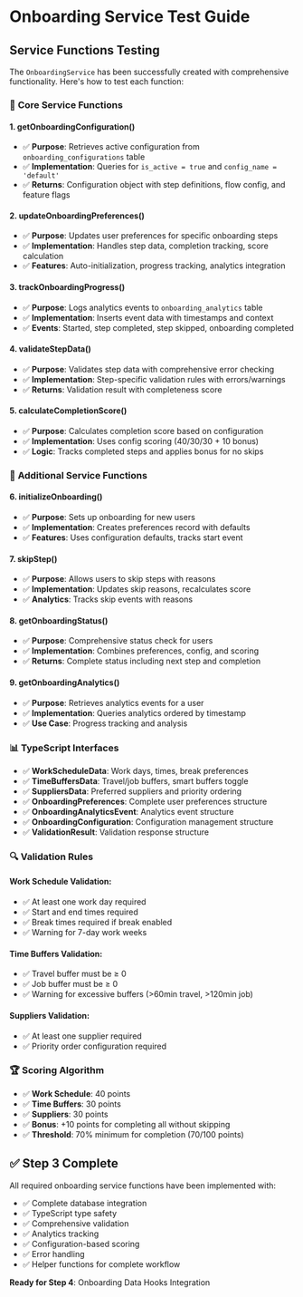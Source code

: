 # Onboarding Service Test Guide

## Service Functions Testing

The `OnboardingService` has been successfully created with comprehensive functionality. Here's how to test each function:

### 🔧 **Core Service Functions**

#### 1. **getOnboardingConfiguration()**
- ✅ **Purpose**: Retrieves active configuration from `onboarding_configurations` table
- ✅ **Implementation**: Queries for `is_active = true` and `config_name = 'default'`
- ✅ **Returns**: Configuration object with step definitions, flow config, and feature flags

#### 2. **updateOnboardingPreferences()**
- ✅ **Purpose**: Updates user preferences for specific onboarding steps
- ✅ **Implementation**: Handles step data, completion tracking, score calculation
- ✅ **Features**: Auto-initialization, progress tracking, analytics integration

#### 3. **trackOnboardingProgress()**
- ✅ **Purpose**: Logs analytics events to `onboarding_analytics` table
- ✅ **Implementation**: Inserts event data with timestamps and context
- ✅ **Events**: Started, step completed, step skipped, onboarding completed

#### 4. **validateStepData()**
- ✅ **Purpose**: Validates step data with comprehensive error checking
- ✅ **Implementation**: Step-specific validation rules with errors/warnings
- ✅ **Returns**: Validation result with completeness score

#### 5. **calculateCompletionScore()**
- ✅ **Purpose**: Calculates completion score based on configuration
- ✅ **Implementation**: Uses config scoring (40/30/30 + 10 bonus)
- ✅ **Logic**: Tracks completed steps and applies bonus for no skips

### 🎯 **Additional Service Functions**

#### 6. **initializeOnboarding()**
- ✅ **Purpose**: Sets up onboarding for new users
- ✅ **Implementation**: Creates preferences record with defaults
- ✅ **Features**: Uses configuration defaults, tracks start event

#### 7. **skipStep()**
- ✅ **Purpose**: Allows users to skip steps with reasons
- ✅ **Implementation**: Updates skip reasons, recalculates score
- ✅ **Analytics**: Tracks skip events with reasons

#### 8. **getOnboardingStatus()**
- ✅ **Purpose**: Comprehensive status check for users
- ✅ **Implementation**: Combines preferences, config, and scoring
- ✅ **Returns**: Complete status including next step and completion

#### 9. **getOnboardingAnalytics()**
- ✅ **Purpose**: Retrieves analytics events for a user
- ✅ **Implementation**: Queries analytics ordered by timestamp
- ✅ **Use Case**: Progress tracking and analysis

### 📊 **TypeScript Interfaces**

- ✅ **WorkScheduleData**: Work days, times, break preferences
- ✅ **TimeBuffersData**: Travel/job buffers, smart buffers toggle
- ✅ **SuppliersData**: Preferred suppliers and priority ordering
- ✅ **OnboardingPreferences**: Complete user preferences structure
- ✅ **OnboardingAnalyticsEvent**: Analytics event structure
- ✅ **OnboardingConfiguration**: Configuration management structure
- ✅ **ValidationResult**: Validation response structure

### 🔍 **Validation Rules**

#### Work Schedule Validation:
- ✅ At least one work day required
- ✅ Start and end times required
- ✅ Break times required if break enabled
- ✅ Warning for 7-day work weeks

#### Time Buffers Validation:
- ✅ Travel buffer must be ≥ 0
- ✅ Job buffer must be ≥ 0
- ✅ Warning for excessive buffers (>60min travel, >120min job)

#### Suppliers Validation:
- ✅ At least one supplier required
- ✅ Priority order configuration required

### 🏆 **Scoring Algorithm**

- ✅ **Work Schedule**: 40 points
- ✅ **Time Buffers**: 30 points
- ✅ **Suppliers**: 30 points
- ✅ **Bonus**: +10 points for completing all without skipping
- ✅ **Threshold**: 70% minimum for completion (70/100 points)

## ✅ **Step 3 Complete**

All required onboarding service functions have been implemented with:
- ✅ Complete database integration
- ✅ TypeScript type safety
- ✅ Comprehensive validation
- ✅ Analytics tracking
- ✅ Configuration-based scoring
- ✅ Error handling
- ✅ Helper functions for complete workflow

**Ready for Step 4**: Onboarding Data Hooks Integration 